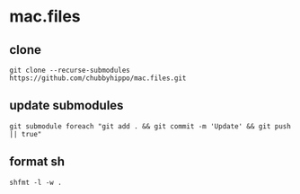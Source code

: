 # mac.files
## clone
```
git clone --recurse-submodules https://github.com/chubbyhippo/mac.files.git
```
## update submodules
```
git submodule foreach "git add . && git commit -m 'Update' && git push || true"
```
## format sh
```
shfmt -l -w .
```